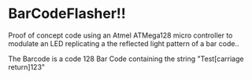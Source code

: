 BarCodeFlasher!!
================

Proof of concept code using an Atmel ATMega128 micro controller
to modulate an LED replicating a the reflected light pattern of
a bar code..

The Barcode is a code 128 Bar Code containing the string "Test[carriage return]123"
